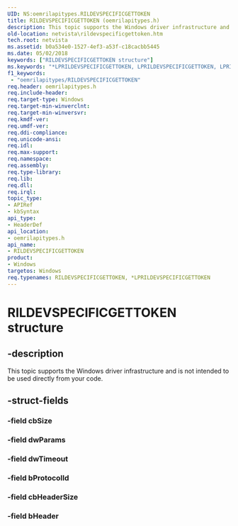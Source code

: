 ```yaml
---
UID: NS:oemrilapitypes.RILDEVSPECIFICGETTOKEN
title: RILDEVSPECIFICGETTOKEN (oemrilapitypes.h)
description: This topic supports the Windows driver infrastructure and is not intended to be used directly from your code.
old-location: netvista\rildevspecificgettoken.htm
tech.root: netvista
ms.assetid: b0a534e0-1527-4ef3-a53f-c18cacbb5445
ms.date: 05/02/2018
keywords: ["RILDEVSPECIFICGETTOKEN structure"]
ms.keywords: "*LPRILDEVSPECIFICGETTOKEN, LPRILDEVSPECIFICGETTOKEN, LPRILDEVSPECIFICGETTOKEN structure pointer [Network Drivers Starting with Windows Vista], RILDEVSPECIFICGETTOKEN, RILDEVSPECIFICGETTOKEN structure [Network Drivers Starting with Windows Vista], netvista.rildevspecificgettoken, oemrilapitypes/LPRILDEVSPECIFICGETTOKEN, oemrilapitypes/RILDEVSPECIFICGETTOKEN"
f1_keywords:
 - "oemrilapitypes/RILDEVSPECIFICGETTOKEN"
req.header: oemrilapitypes.h
req.include-header: 
req.target-type: Windows
req.target-min-winverclnt: 
req.target-min-winversvr: 
req.kmdf-ver: 
req.umdf-ver: 
req.ddi-compliance: 
req.unicode-ansi: 
req.idl: 
req.max-support: 
req.namespace: 
req.assembly: 
req.type-library: 
req.lib: 
req.dll: 
req.irql: 
topic_type:
- APIRef
- kbSyntax
api_type:
- HeaderDef
api_location:
- oemrilapitypes.h
api_name:
- RILDEVSPECIFICGETTOKEN
product:
- Windows
targetos: Windows
req.typenames: RILDEVSPECIFICGETTOKEN, *LPRILDEVSPECIFICGETTOKEN
---
```


# RILDEVSPECIFICGETTOKEN structure


## -description


This topic supports the Windows driver infrastructure and is not intended to be used directly from your code.


## -struct-fields




### -field cbSize


### -field dwParams


### -field dwTimeout


### -field bProtocolId


### -field cbHeaderSize


### -field bHeader

